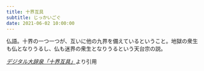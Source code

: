 ```yaml
---
title: 十界互具
subtitle: じっかいごぐ
date: 2021-06-02 10:00:00
---
```


仏語。十界の一つ一つが、互いに他の九界を備えているということ。地獄の衆生も仏となりうるし、仏も迷界の衆生となりうるという天台宗の説。

<cite>[デジタル大辞泉「十界互具」](https://dictionary.goo.ne.jp/word/%E5%8D%81%E7%95%8C%E4%BA%92%E5%85%B7/)</cite>より引用